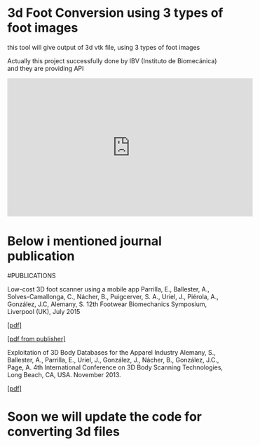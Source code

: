 # 3d Foot Conversion using 3 types of foot images
this tool will give output of 3d vtk file, using 3 types of foot images

Actually this project successfully done by IBV (Instituto de Biomecánica) and they are providing API

<iframe width="560" height="315" src="https://www.youtube.com/embed/OVnj6n1-FSI" frameborder="0" allowfullscreen></iframe>

# Below i mentioned journal publication

#PUBLICATIONS

Low-cost 3D foot scanner using a mobile app
Parrilla, E., Ballester, A., Solves-Camallonga, C., Nácher, B., Puigcerver, S. A., Uriel, J., Piérola, A., González, J.C, Alemany, S.
12th Footwear Biomechanics Symposium, Liverpool (UK), July 2015

<a href="https://anthropometry.ibv.org/down.php?file=exploitation_of_3d_body_databases_for_the_apparel_industry.pdf&opt=publications">[pdf]</a>

<a href="http://www.tandfonline.com/doi/abs/10.1080/19424280.2015.1038308">[pdf from publisher]</a>

Exploitation of 3D Body Databases for the Apparel Industry
Alemany, S., Ballester, A., Parrilla, E., Uriel, J., González, J., Nácher, B., González, J.C., Page, A.
4th International Conference on 3D Body Scanning Technologies, Long Beach, CA, USA. November 2013.

<a href="https://anthropometry.ibv.org/down.php?file=exploitation_of_3d_body_databases_for_the_apparel_industry.pdf&opt=publications">[pdf]</a>

# Soon we will update the code for converting 3d files 
